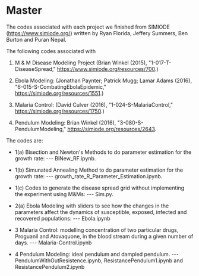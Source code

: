# Master
The codes associated with each project we finished from SIMIODE (https://www.simiode.org/) written by Ryan Florida, Jeffery Summers, Ben Burton and Puran Nepal.

The following codes associated with 

1. M & M Disease Modeling Project (Brian Winkel (2015), "1-017-T-DiseaseSpread," https://www.simiode.org/resources/700.) 

2. Ebola Modeling: (Jonathan Paynter; Patrick Mugg; Lamar Adams (2016), "6-015-S-CombatingEbolaEpidemic," https://simiode.org/resources/1551.)

3. Malaria Control: (David Culver (2016), "1-024-S-MalariaControl," https://simiode.org/resources/1750.)

4. Pendulum Modeling: Brian Winkel (2016), "3-080-S-PendulumModeling," https://simiode.org/resources/2643.

The codes are:

- 1(a) Bisection and Newton's Methods to do parameter estimation for the growth rate: --- BiNew_RF.ipynb.

- 1(b) Simunated Annealing Method to do parameter estimation for the growth rate: --- growth_rate_R_Parameter_Estimation.ipynb.

- 1(c) Codes to generate the disease spread grid without implementing the experiment using M&Ms: --- Sim.py.

- 2(a) Ebola Modeling with sliders to see how the changes in the parameters affect the dynamics of susceptible, exposed, infected and recovered populations: --- Ebola.ipynb

- 3 Malaria Control:  modelling concentration of two particular drugs, Proguanil and Atovaquone, in the blood stream during a given number of days. --- Malaria-Control.ipynb

- 4 Pendulum Modeling: ideal pendulum and dampled pendulum. --- PendulumWithOutResistence.ipynb, ResistancePendulum1.ipynb and ResistancePendulum2.ipynb
